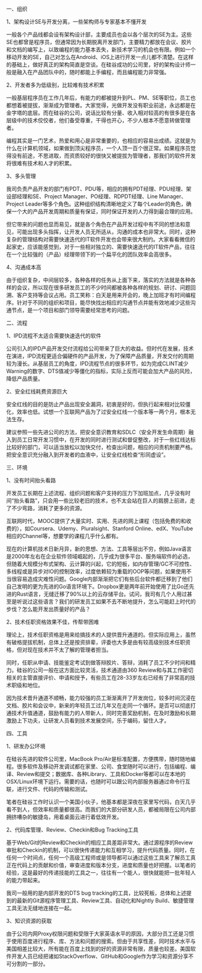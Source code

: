 一、组织

1、架构设计SE与开发分离，一些架构师与专家基本不懂开发

一般各个产品线都会设有架构设计部，主要成员也会以各个层次的SE为主。这些SE也都曾是程序员，但通常因为长期脱离开发部门，主要精力都放在会议、胶片和文档的编写上，以致编程的能力基本丢失，新技术学习的机会也有限。例如一个移动开发的SE，自己对怎么在Android、iOS上进行开发一点儿都不清楚。在这样的基础上，做好真正的架构简直是空谈。在硅谷成功的公司里，好的架构设计师一般是融入在产品团队中的，随时都能上手编程，而且编程能力非常强。

2、开发者多为低级别，比较难有技术积累

一般基层程序员在工作几年后，有能力的都被提升到PL、PM、SE等职位，员工也都想着被提拔，渐渐成为管理者。大家觉得，光做开发没有职业前途，永远都是在金字塔的底层。而在硅谷的公司，说话比较有分量、收入相对较高的有很多是在各层级中的技术佼佼者，他们备受尊重，干得也开心，不少人根本不愿意转做管理者。

编程其实是一门艺术，热爱和用心是非常重要的，也相应的容易出成绩。这就是为什么在计算机领域，如果做到顶尖程序员，一个人顶一百个很正常。如果程序员觉得没有前途，不思进取，而资质较好的很快又被提拔为管理者，那我们的软件开发将很难有技术和人才的积累。

3、多头管理

我司负责产品开发的部门有PDT、PDU等，相应的拥有PDT经理、PDU经理、架设部经理和SE、Project Manager、PO经理、RDPDT经理、Line Manager、Project Leader等多个角色。这种组织结构清晰地定义了每个Leader的角色，确保一个大的产品开发周期和质量有保证，同时保证开发的人力得到最合理的应用。

但它带来的问题也显而易见，就是各个角色在产品开发过程中有不同的想法和意见，可能出现多头指挥，让开发人员无所适从，沟通的成本也非常大。同时，这种复杂的管理结构对需要快速迭代的IT软件开发也会带来很大制约。大家看看微信的起家史，应该能感觉到，对于一些相对独立的、需要快速迭代的IT软件产品，往往在一个比较强的（产品）经理带领下的一个扁平化的团队效率会高很多。

4、沟通成本高

由于组织复杂，中间层较多，各种各样的任务从上面下来，落实的方法就是各种各样的会议，所以现在很多研发员工的不少时间都被各种各样的规划、研讨、问题回溯、客户支持等会议占用。员工笑称：白天是用来开会的，晚上加班才有时间编程序。针对于不同的组织和项目，能尽快找出相应的沟通节点并能有效地减少这些沟通节点，是一个项目和部门领导需要经常思考的问题。

二、流程

1、IPD流程不太适合需要快速迭代的软件

公司引入的IPD产品开发交付流程给公司带来了巨大的收益。但时代在发展，技术在演进，IPD流程更适合偏硬件的产品开发，为了保障产品质量，开发交付的周期较为漫长。从基层员工的角度，IPD流程节点的很多环节，如为完成CLINT减少Warning的数字、DTS值减少等僵化的指标，实际上反而可能会加大产品的风险，降低产品质量。

2、安全红线耗费资源巨大

安全红线的目的是防止产品出现安全漏洞，初衷是好的，但执行起来相对比较僵化，效率也低。试想一个互联网产品为了过安全红线一个版本等一两个月，根本无法生存。

建议参照一些先进公司的方法，把安全意识教育和SDLC（安全开发生命周期）融入到员工日常开发习惯中，在开发的同时进行测试和督促整改，对于一些红线达标比较好的部门，可以适当放松以加快交付，检查出问题，相应的问责机制要严格。把安全意识充分融入到开发者的血液中，让安全红线检查“形同虚设”。

三、环境

1、没有时间抬头看路

开发员工长期在上述流程、组织问题和客户支持的压力下加班加点，几乎没有时间“抬头看路”，只会用一些比较老旧的技术，也不太会站在巨人的肩膀上前进，走了不少弯路，消耗了更多的资源。

互联网时代，MOOC提供了大量实时、实用、先进的网上课程（包括免费的和收费的），如Coursera、Udemy、Pluralsight、Stanford Online、edX、YouTube相应的Channel等，想要学的课程几乎什么都有。

现在的计算机技术日新月异，新的思想、方法、工具等层出不穷，例如Java语言是2000年左右在企业软件领域崛起的，几乎成为很多平台、服务端软件的必选，但随着大规模分布式架构、云计算的兴起，它的短板，如内存管理/GC不可控性、多线程或是异步对IO的控制效率，过度依赖较为重载的OOP等问题，如果使用不当很容易造成灾难性问题。Google内部渐渐把它们有些后台软件都迁移到了他们自己发明的更为先进的Go语言环境下。Dropbox更是两年前开始使用了比Go还先进的Rust语言，无缝迁移了90%以上的云存储平台。试问，我司有几个人用过甚至是听说过这些语言？我们的研发员工如果不去不断地提升，怎么可能赶上时代的步伐？怎么能开发出质量好的产品？

2、技术任职资格效果不佳，传帮带困难

理论上，技术任职资格是用来给搞技术的人提供晋升通道的。但实际应用上，虽然有破格提拔机制，总体上还是按资排辈，评委也大多是由有较高级别技术任职资格，但对现在技术并不太了解的管理者担当。

同时，任职从申请、技能鉴定考试到做答辩胶片、答辩，消耗了员工不少时间和精力。硅谷的公司一般在这方面比较灵活，技术通道由360 Review和与其工作密切相关的主管直接评价、申请和授予，有些员工在28-33岁左右已经有了非常高的技术职级和地位。

因为技术晋升通道不顺畅，能力较强的员工渐渐离开了开发岗位，较多时间沉浸在文档、胶片和会议中，新来的年轻员工过几年又在走同一个循环。是否可以彻底打通技术升值通道，鼓励有能力的人带新人，同时完善奖励机制，在及时激励和长期激励上下功夫，让研发人员看到技术发展空间，乐于编码，留住人才。

四、工具

1、研发办公环境

在硅谷先进的软件公司里，MacBook Pro/Air是标准配置，方便携带，随时随地编程。很多软件及移动开发调试都在家里、公司、食堂随时可以进行，包括编程、编译、Review和提交；数据库、各种Library、工具和Docker等都可以在本地的OSX/Linux环境下运行。需要的话，也随时可以跟公司内部服务器通过命令行互联，进行文件、代码的传输和测试。

笔者在硅谷工作时认识一个美国小伙子，他基本都是深夜在家里写代码，白天几乎看不到人，但效率和质量都很高。而我们的大部分研发人员，都被局限在公司内部拥挤嘈杂的敏捷岛，用着桌面云进行着低效开发。

2、代码库管理、Review、Checkin和Bug Tracking工具

基于Web/Git的Review和Checkin的相应工具差距非常大。通过源程序的Review审批和Checkin的机制，可以很快传递能力和互相学习，提升代码质量。同时，在任何一个时间点，任何一个高级工程师或是领导都可以通过这些工具来了解员工真正在代码上的贡献和价值，审查进度和版本分支，进度和质量也好把握。以笔者的经验，这是最好的传递技能的工具之一，往往有一个能人，很快就能把一批年轻人的能力带起来。

我司一般用的是内部开发的DTS bug tracking的工具，比较死板，总体和上述提到的最新的Git源程序管理工具、Review工具、自动化和Nightly Build、敏捷管理工具无法无缝地连接在一起。

3、知识资源的获取

由于公司内网Proxy权限问题和受限于大家英语水平的原因，大部分员工还是习惯于使用百度进行程序、库、方法和问题的搜索。但由于共享性差，同时技术水平与美国相差比较大，所有能在百度上找到的好的资源非常有限，质量也较差。美国软件开发人员已经把诸如StackOverflow、GitHub和Google作为学习和资源分享不可分割的一部分。